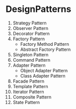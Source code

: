 # DesignPatterns

1. Strategy Pattern
2. Observer Pattern
3. Decorator Pattern
4. Factory Pattern
   - Factory Method Pattern
   - Abstract Factory Pattern
5. Singleton Pattern
6. Command Pattern
7. Adapter Pattern
   - Object Adapter Pattern
   - Class Adapter Pattern
8. Facade Pattern
9. Template Pattern
10. Iterator Pattern
11. Composite Pattern
12. State Pattern

